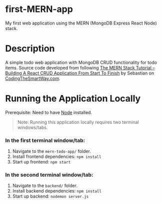 # first-MERN-app
My first web application using the MERN (MongoDB Express React Node) stack. 

# Description
A simple todo web application with MongoDB CRUD functionality for todo items. Source code developed from following [The MERN Stack Tutorial – Building A React CRUD Application From Start To Finish](https://codingthesmartway.com/the-mern-stack-tutorial-building-a-react-crud-application-from-start-to-finish-part-1/) by Sebastian on [CodingTheSmartWay.com](https://codingthesmartway.com/).

# Running the Application Locally
Prerequisite: Need to have [Node](https://nodejs.org/en/download/) installed. 
> Note: Running this application locally requires two terminal windows/tabs.
### In the first terminal window/tab:
  1. Navigate to the `mern-todo-app/` folder.
  2. Install frontend dependencies: `npm install`
  3. Start up frontend: `npm start`
### In the second terminal window/tab:
  1. Navigate to the `backend/` folder.
  2. Install backend dependencies: `npm install`
  3. Start up backend: `nodemon server.js`
